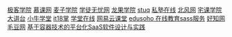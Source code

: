 # 
[极客学院](jikexueyuan.com)
[慕课网](www.imooc.com)
[麦子学院](www.maiziedu.com)
[学徒无忧网](http://www.xuetuwuyou.com/)
[龙果学院](http://www.roncoo.com)
[stuq](stuq.com)
[私塾在线](www.sishuok.com)
[北风网](http://www.ibeifeng.com/)
[宅课学院](http://www.zhaikexueyuan.com/)
[大讲台](http://www.dajiangtai.com/)
[小牛学堂](http://www.edu360.cn/)
[it18掌](http://it18zhang.com/)
[学堂在线]()
[网易云课堂]()
[edusoho 在线教育sass服务](http://www.edusoho.com/)
[好知网](http://www.howzhi.com/)
[毛豆网]()
[基于容器技术的平台化SaaS软件设计与实践](http://salogs.com/about/img/%E5%9F%BA%E4%BA%8E%E5%AE%B9%E5%99%A8%E6%8A%80%E6%9C%AF%E7%9A%84%E5%B9%B3%E5%8F%B0%E5%8C%96SaaS%E8%BD%AF%E4%BB%B6%E8%AE%BE%E8%AE%A1%E4%B8%8E%E5%AE%9E%E8%B7%B5.pdf)

